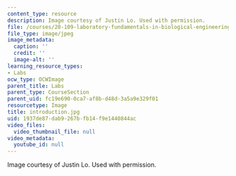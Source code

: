 ```yaml
---
content_type: resource
description: Image courtesy of Justin Lo. Used with permission.
file: /courses/20-109-laboratory-fundamentals-in-biological-engineering-fall-2007/1937de87dab9267bfb14f9e1440844ac_introduction.jpg
file_type: image/jpeg
image_metadata:
  caption: ''
  credit: ''
  image-alt: ''
learning_resource_types:
- Labs
ocw_type: OCWImage
parent_title: Labs
parent_type: CourseSection
parent_uid: fc19e690-0ca7-af8b-d48d-3a5a9e329f01
resourcetype: Image
title: introduction.jpg
uid: 1937de87-dab9-267b-fb14-f9e1440844ac
video_files:
  video_thumbnail_file: null
video_metadata:
  youtube_id: null
---
```

Image courtesy of Justin Lo. Used with permission.

